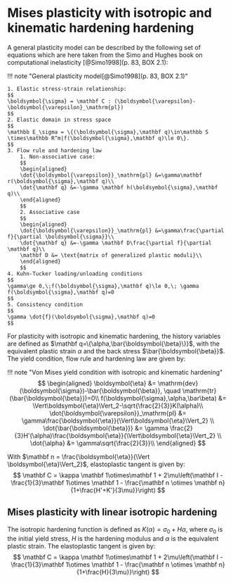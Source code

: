 # Mises plasticity with isotropic and kinematic hardening hardening

A general plasticity model can be described by the following set of equations which are here taken from the Simo and Hughes book on computational inelasticity [@Simo1998](p. 83, BOX 2.1):

!!! note "General plasticity model[@Simo1998](p. 83, BOX 2.1)"

    1. Elastic stress-strain relationship:
    $$
    \boldsymbol{\sigma} = \mathbf C : (\boldsymbol{\varepsilon}-\boldsymbol{\varepsilon}_\mathrm{pl})
    $$
    2. Elastic domain in stress space
    $$
    \mathbb E_\sigma = \{(\boldsymbol{\sigma},\mathbf q)\in\mathbb S \times\mathbb R^m|f(\boldsymbol{\sigma},\mathbf q)\le 0\}.
    $$
    3. Flow rule and hardening law
        1. Non-associative case:
        $$
        \begin{aligned}
        \dot{\boldsymbol{\varepsilon}}_\mathrm{pl} &=\gamma\mathbf r(\boldsymbol{\sigma},\mathbf q)\\
        \dot{\mathbf q} &=-\gamma \mathbf h(\boldsymbol{\sigma},\mathbf q)\\
        \end{aligned}
        $$
        2. Associative case
        $$
        \begin{aligned}
        \dot{\boldsymbol{\varepsilon}}_\mathrm{pl} &=\gamma\frac{\partial f}{\partial \boldsymbol{\sigma}}\\
        \dot{\mathbf q} &=-\gamma \mathbf D\frac{\partial f}{\partial \mathbf q}\\
        \mathbf D &= \text{matrix of generalized plastic moduli}\\
        \end{aligned}
        $$
    4. Kuhn-Tucker loading/unloading conditions
    $$
    \gamma\ge 0,\;f(\boldsymbol{\sigma},\mathbf q)\le 0,\; \gamma f(\boldsymbol{\sigma},\mathbf q)=0
    $$
    5. Consistency condition
    $$
    \gamma \dot{f}(\boldsymbol{\sigma},\mathbf q)=0
    $$    

 For plasticity with isotropic and kinematic hardening, the history variables are defined as $\mathbf q=\{\alpha,\bar{\boldsymbol{\beta}\}}$, with the equivalent plastic strain $\alpha$ and the back stress $\bar{\boldsymbol{\beta}}$. The yield condition, flow rule and hardening law are given by:

!!! note "Von Mises yield condition with isotropic and kinematic hardening"
    $$
    \begin{aligned}
    \boldsymbol{\eta} &= \mathrm{dev}(\boldsymbol{\sigma})-\bar{\boldsymbol{\beta}}, \quad \mathrm{tr}(\bar{\boldsymbol{\beta}})=0\\
    f(\boldsymbol{\sigma},\alpha,\bar\beta) &= \Vert\boldsymbol{\eta}\Vert_2-\sqrt{\frac{2}{3}}K(\alpha)\\
    \dot{\boldsymbol{\varepsilon}}_\mathrm{pl} &= \gamma\frac{\boldsymbol{\eta}}{\Vert\boldsymbol{\eta}\Vert_2} \\
    \dot{\bar{\boldsymbol{\beta}}} &= \gamma \frac{2}{3}H'(\alpha)\frac{\boldsymbol{\eta}}{\Vert\boldsymbol{\eta}\Vert_2} \\
    \dot{\alpha} &= \gamma\sqrt{\frac{2}{3}}\\
    \end{aligned}
    $$

With $\mathbf n = \frac{\boldsymbol{\eta}}{\Vert \boldsymbol{\eta}\Vert_2}$, elastoplastic tangent is given by:
    $$
    \mathbf C = \kappa \mathbf 1\otimes\mathbf 1 + 2\mu\left(\mathbf I -\frac{1}{3}\mathbf 1\otimes \mathbf 1 - \frac{\mathbf n \otimes \mathbf n}{1+\frac{H'+K'}{3\mu}}\right)
    $$

## Mises plasticity with linear isotropic hardening

The isotropic hardening function is defined as $K(\alpha) = \sigma_0 + H\alpha$, where $\sigma_0$ is the initial yield stress, $H$ is the hardening modulus and $\alpha$ is the equivalent plastic strain. The elastoplastic tangent is given by:
    $$
    \mathbf C = \kappa \mathbf 1\otimes\mathbf 1 + 2\mu\left(\mathbf I -\frac{1}{3}\mathbf 1\otimes \mathbf 1 - \frac{\mathbf n \otimes \mathbf n}{1+\frac{H}{3\mu}}\right)
    $$